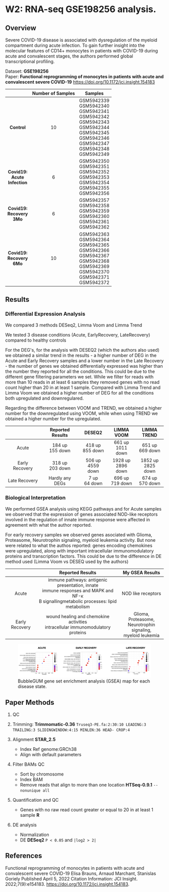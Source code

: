 
# W2: RNA-seq GSE198256 analysis. 


## Overview

Severe COVID-19 disease is associated with dysregulation of the myeloid compartment during acute infection. To gain further insight into the molecular features of CD14+ monocytes in patients with COVID-19 during acute and convalescent stages, the authors performed global transcriptional profiling.


Dataset: **GSE198256**  
Paper: **Functional reprogramming of monocytes in patients with acute and convalescent severe COVID-19**
https://doi.org/10.1172/jci.insight.154183



|                                      | Number of Samples |                                                                         Samples                                                                        |
|:------------------------------------:|:-----------------:|:------------------------------------------------------------------------------------------------------------------------------------------------------:|
|              **Control**             |         10        | GSM5942339<br>GSM5942340<br>GSM5942341<br>GSM5942342<br>GSM5942343<br>GSM5942344<br>GSM5942345<br>GSM5942346<br>GSM5942347<br>GSM5942348<br>GSM5942349 |
| **Covid19: <br>Acute <br>Infection** |         6         | GSM5942350<br>GSM5942351<br>GSM5942352<br>GSM5942353<br>GSM5942354<br>GSM5942355<br>GSM5942356                                                         |
|    **Covid19:<br>Recovery<br>3Mo**   |         6         | GSM5942357<br>GSM5942358<br>GSM5942359<br>GSM5942360<br>GSM5942361<br>GSM5942362                                                                       |
|    **Covid19:<br>Recovery<br>6Mo**   |         10        | GSM5942363<br>GSM5942364<br>GSM5942365<br>GSM5942366<br>GSM5942367<br>GSM5942368<br>GSM5942369<br>GSM5942370<br>GSM5942371<br>GSM5942372             



## Results

### Differential Expression Analysis

We compared 3 methods DESeq2, Limma Voom and Limma Trend

We tested 3 disease conditions (Acute, EarlyRecovery, LateRecovery) compared to healthy controls

For the DEG's, for the analysis with DESEQ2 (which the authors also used) we obtained a similar trend in the results - a higher number of DEG in the Acute and Early Recovery samples and a lower number in the Late Recovery - the number of genes we obtained differentially expressed was higher than the number they reported for all the conditions. This could be due to the different gene filtering parameters we set. While we filter for reads with more than 10 reads in at least 6 samples they removed genes with no read count higher than 20 in at least 1 sample. Compared with Limma Trend and Limma Voom we obtained a higher number of DEG for all the conditions both upregulated and downregulared.

Regarding the difference between VOOM and TREND,  we obtained a higher number for the downregulated using VOOM, while when using TREND we obtained a higher number for the upregulated.


|                | **Reported <br>Results** |      **DESEQ2**     |   **LIMMA<br>VOOM**  |  **LIMMA<br>TREND**  |
|:--------------:|:------------------------:|:-------------------:|:--------------------:|:--------------------:|
|      Acute     |    184 up<br>155 down    |  418 up<br>855 down |  661 up<br>1011 down |  651 up<br>669 down  |
| Early Recovery |    318 up<br>203 down    | 506 up<br>4559 down | 1928 up<br>2896 down | 1852 up<br>2825 down |
|  Late Recovery |      Hardly any DEGs     |   7 up<br>64 down   |  696 up<br>719 down  |  674 up<br>570 down  |


### Biological Interpretation

We performed GSEA analysis using KEGG pathways and for Acute samples we observed that the expression of genes associated NOD-like receptors involved in the regulation of innate immune response were affected in agreement with what the author reported. 

For early recovery samples we observed genes asociated with Glioma, Proteasome, 
Neurotrophin signaling, myeloid leukemia activity. But none were related to what the authos reported: genes encoding chemokines were upregulated, along with important intracellular immunomodulatory proteins and transcription factors. This could be due to the difference in DE method used (Limma Voom vs DESEQ used by the authors)

|                |                                                              Reported Results                                                              |                            My GSEA Results                           |
|:--------------:|:------------------------------------------------------------------------------------------------------------------------------------------:|:--------------------------------------------------------------------:|
|      Acute     | immune pathways: antigenic presentation, innate<br>immune responses and MAPK and NF-κ<br>B signallingmetabolic processes: lipid metabolism |                          NOD like receptors                          |
| Early Recovery |                              wound healing and chemokine activities<br>intracellular immunomodulatory proteins                             | Glioma, Proteasome, <br>Neurotrophin signaling,<br> myeloid leukemia |
<figure>
    <img src="./content/imag/BIOINT.PNG"    
    <figcaption> BubbleGUM gene set enrichment analysis (GSEA) map for each disease state.</figcaption>
</figure>



## Paper Methods 

1. QC
2. Trimming:  **Trimmomatic-0.36**  `Truseq3-PE.fa:2:30:10 LEADING:3 TRAILING:3 SLIDINGWINDOW:4:15 MINLEN:36 HEAD- CROP:4`
3. Alignment **STAR_2.5** 
    - Index Ref genome:GRCh38
    - Align with default parameters

4. Filter BAMs QC
    - Sort by chromosome
    - Index BAM
    - Remove reads that align to more than one location **HTSeq-0.9.1** `--nonunique all`

5. Quantification and QC
    - Genes with no raw read count greater or equal to 20 in at least 1 sample **R**

6. DE analysis
    - Normalization
    - DE **DESeq2** `P < 0.05` and `|log2 > 2|`








## References

Functional reprogramming of monocytes in patients with acute and convalescent severe COVID-19
Elisa Brauns, Arnaud Marchant, Stanislas Goriely
Published April 5, 2022 
Citation Information: JCI Insight. 2022;7(9):e154183. https://doi.org/10.1172/jci.insight.154183.



